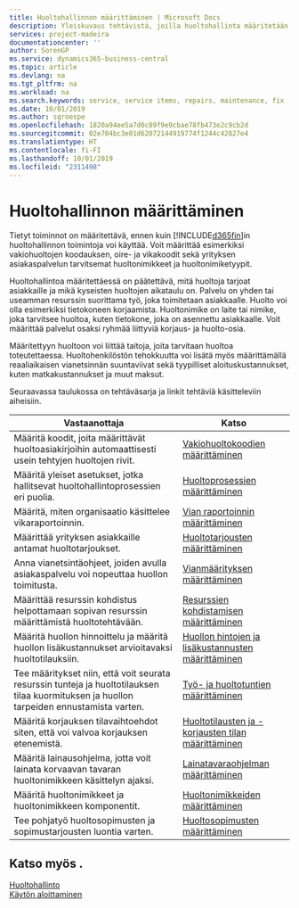```yaml
---
title: Huoltohallinnon määrittäminen | Microsoft Docs
description: Yleiskuvaus tehtävistä, joilla huoltohallinta määritetään organisaation huollon hallintatapaan sopivaksi.
services: project-madeira
documentationcenter: ''
author: SorenGP
ms.service: dynamics365-business-central
ms.topic: article
ms.devlang: na
ms.tgt_pltfrm: na
ms.workload: na
ms.search.keywords: service, service items, repairs, maintenance, fix
ms.date: 10/01/2019
ms.author: sgroespe
ms.openlocfilehash: 1820a94ee5a7d0c89f9e9cbae78fb473e2c9cb2d
ms.sourcegitcommit: 02e704bc3e01d62072144919774f1244c42827e4
ms.translationtype: HT
ms.contentlocale: fi-FI
ms.lasthandoff: 10/01/2019
ms.locfileid: "2311498"
---
```

# <a name="setting-up-service-management"></a>Huoltohallinnon määrittäminen
Tietyt toiminnot on määritettävä, ennen kuin [!INCLUDE[d365fin](includes/d365fin_md.md)]in huoltohallinnon toimintoja voi käyttää. Voit määrittää esimerkiksi vakiohuoltojen koodauksen, oire- ja vikakoodit sekä yrityksen asiakaspalvelun tarvitsemat huoltonimikkeet ja huoltonimiketyypit.  

Huoltohallintoa määritettäessä on päätettävä, mitä huoltoja tarjoat asiakkaille ja mikä kyseisten huoltojen aikataulu on. Palvelu on yhden tai useamman resurssin suorittama työ, joka toimitetaan asiakkaalle. Huolto voi olla esimerkiksi tietokoneen korjaamista. Huoltonimike on laite tai nimike, joka tarvitsee huoltoa, kuten tietokone, joka on asennettu asiakkaalle. Voit määrittää palvelut osaksi ryhmää liittyviä korjaus- ja huolto-osia.  
  
Määritettyyn huoltoon voi liittää taitoja, joita tarvitaan huoltoa toteutettaessa. Huoltohenkilöstön tehokkuutta voi lisätä myös määrittämällä reaaliaikaisen vianetsinnän suuntaviivat sekä tyypilliset aloituskustannukset, kuten matkakustannukset ja muut maksut.  

Seuraavassa taulukossa on tehtäväsarja ja linkit tehtäviä käsitteleviin aiheisiin.  
  
| Vastaanottaja | Katso |
| --- | --- |
| Määritä koodit, joita määrittävät huoltoasiakirjoihin automaattisesti usein tehtyjen huoltojen rivit. |[Vakiohuoltokoodien määrittäminen](service-how-setup-service-coding.md)|
| Määritä yleiset asetukset, jotka hallitsevat huoltohallintoprosessien eri puolia.|[Huoltoprosessien määrittäminen](service-setup-service-processes.md)|
| Määritä, miten organisaatio käsittelee vikaraportoinnin. |[Vian raportoinnin määrittäminen](service-how-setup-fault-reporting.md) |
| Määrittää yrityksen asiakkaille antamat huoltotarjoukset.|[Huoltotarjousten määrittäminen](service-how-setup-service-offerings.md)|
| Anna vianetsintäohjeet, joiden avulla asiakaspalvelu voi nopeuttaa huollon toimitusta. |[Vianmäärityksen määrittäminen](service-how-setup-troubleshooting.md) |
| Määrittää resurssin kohdistus helpottamaan sopivan resurssin määrittämistä huoltotehtävään. |[Resurssien kohdistamisen määrittäminen](service-how-setup-resource-allocation.md) |
| Määritä huollon hinnoittelu ja määritä huollon lisäkustannukset arvioitavaksi huoltotilauksiin. |[Huollon hintojen ja lisäkustannusten määrittäminen](service-how-setup-service-costs-pricing.md)|
| Tee määritykset niin, että voit seurata resurssin tunteja ja huoltotilauksen tilaa kuormituksen ja huollon tarpeiden ennustamista varten.|[Työ- ja huoltotuntien määrittäminen](service-how-setup-work-service-hours.md)|
| Määritä korjauksen tilavaihtoehdot siten, että voi valvoa korjauksen etenemistä. | [Huoltotilausten ja -korjausten tilan määrittäminen](service-order-repair-status.md)|
| Määritä lainausohjelma, jotta voit lainata korvaavan tavaran huoltonimikkeen käsittelyn ajaksi. |[Lainatavaraohjelman määrittäminen](service-how-setup-loaner-program.md) |
| Määritä huoltonimikkeet ja huoltonimikkeen komponentit. |[Huoltonimikkeiden määrittäminen](service-how-setup-service-items.md) |
| Tee pohjatyö huoltosopimusten ja sopimustarjousten luontia varten. |[Huoltosopimusten määrittäminen](service-how-setup-service-contracts.md) |

## <a name="see-also"></a>Katso myös .
[Huoltohallinto](service-service.md)  
[Käytön aloittaminen](product-get-started.md)  
